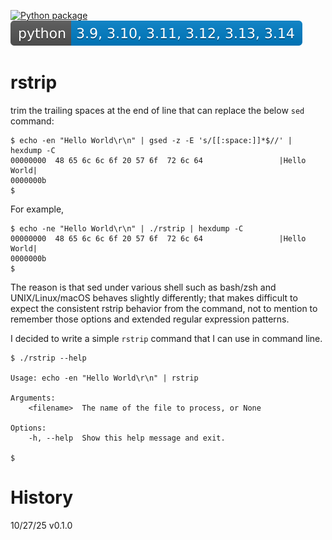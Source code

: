 [![Python package](https://github.com/daddy-knows-best/rstrip/actions/workflows/python-package.yml/badge.svg)](https://github.com/daddy-knows-best/rstrip/actions/workflows/python-package.yml)
![](https://github.com/daddy-knows-best/rstrip/blob/main/pybadge.svg)

# rstrip

trim the trailing spaces at the end of line that can replace the below `sed` command:

```
$ echo -en "Hello World\r\n" | gsed -z -E 's/[[:space:]]*$//' | hexdump -C
00000000  48 65 6c 6c 6f 20 57 6f  72 6c 64                 |Hello World|
0000000b
$
```

For example,

```
$ echo -ne "Hello World\r\n" | ./rstrip | hexdump -C
00000000  48 65 6c 6c 6f 20 57 6f  72 6c 64                 |Hello World|
0000000b
$
```

The reason is that sed under various shell such as bash/zsh and UNIX/Linux/macOS behaves slightly differently; that makes difficult to expect the consistent rstrip behavior from the command, not to mention to remember those options and extended regular expression patterns.

I decided to write a simple `rstrip` command that I can use in command line.

```
$ ./rstrip --help

Usage: echo -en "Hello World\r\n" | rstrip

Arguments:
    <filename>  The name of the file to process, or None

Options:
    -h, --help  Show this help message and exit.

$
```

# History

10/27/25 v0.1.0
